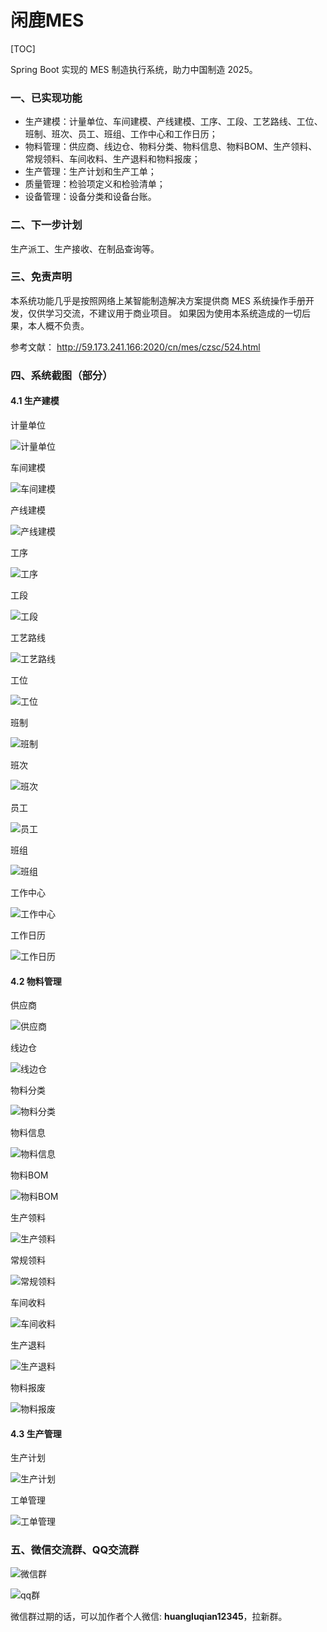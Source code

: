 # 闲鹿MES

[TOC]

Spring Boot 实现的 MES 制造执行系统，助力中国制造 2025。



### 一、已实现功能
- 生产建模：计量单位、车间建模、产线建模、工序、工段、工艺路线、工位、班制、班次、员工、班组、工作中心和工作日历；
- 物料管理：供应商、线边仓、物料分类、物料信息、物料BOM、生产领料、常规领料、车间收料、生产退料和物料报废；
- 生产管理：生产计划和生产工单；
- 质量管理：检验项定义和检验清单；
- 设备管理：设备分类和设备台账。



### 二、下一步计划
生产派工、生产接收、在制品查询等。



### 三、免责声明

本系统功能几乎是按照网络上某智能制造解决方案提供商 MES 系统操作手册开发，仅供学习交流，不建议用于商业项目。
如果因为使用本系统造成的一切后果，本人概不负责。

参考文献： http://59.173.241.166:2020/cn/mes/czsc/524.html



### 四、系统截图（部分）

#### 4.1 生产建模

计量单位

![计量单位](screenshot/计量单位.png)



车间建模

![车间建模](screenshot/车间建模.png)



产线建模

![产线建模](screenshot/产线建模.png)



工序

![工序](screenshot/工序.png)



工段

![工段](screenshot/工段.png)



工艺路线

![工艺路线](screenshot/工艺路线.png)



工位

![工位](screenshot/工位.png)



班制

![班制](screenshot/班制.png)



班次

![班次](screenshot/班次.png)



员工

![员工](screenshot/员工.png)



班组

![班组](screenshot/班组.png)



工作中心

![工作中心](screenshot/工作中心.png)



工作日历

![工作日历](screenshot/工作日历.png)



#### 4.2 物料管理

供应商

![供应商](screenshot/供应商.png)



线边仓

![线边仓](screenshot/线边仓.png)



物料分类

![物料分类](screenshot/物料分类.png)



物料信息

![物料信息](screenshot/物料信息.png)



物料BOM

![物料BOM](screenshot/物料BOM.png)



生产领料

![生产领料](screenshot/生产领料.png)



常规领料

![常规领料](screenshot/常规领料.png)



车间收料

![车间收料](screenshot/车间收料.png)



生产退料

![生产退料](screenshot/生产退料.png)



物料报废

![物料报废](screenshot/物料报废.png)



#### 4.3 生产管理

生产计划

![生产计划](screenshot/生产计划.png)



工单管理

![工单管理](screenshot/工单管理.png)



### 五、微信交流群、QQ交流群

![微信群](screenshot/微信群.jpg)

![qq群](screenshot/qq群.jpg)



微信群过期的话，可以加作者个人微信: **huangluqian12345**，拉新群。

